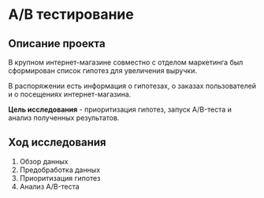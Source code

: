 # A/B тестирование

## Описание проекта
В крупном интернет-магазине совместно с отделом маркетинга был сформирован список гипотез для увеличения выручки.

В распоряжении есть информация о гипотезах, о заказах пользователей и о посещениях интернет-магазина.

**Цель исследования** - приоритизация гипотез, запуск A/B-теста и анализ полученных результатов.

## Ход исследования

 1. Обзор данных
 2. Предобработка данных
 3. Приоритизация гипотез
 4. Анализ A/B-теста